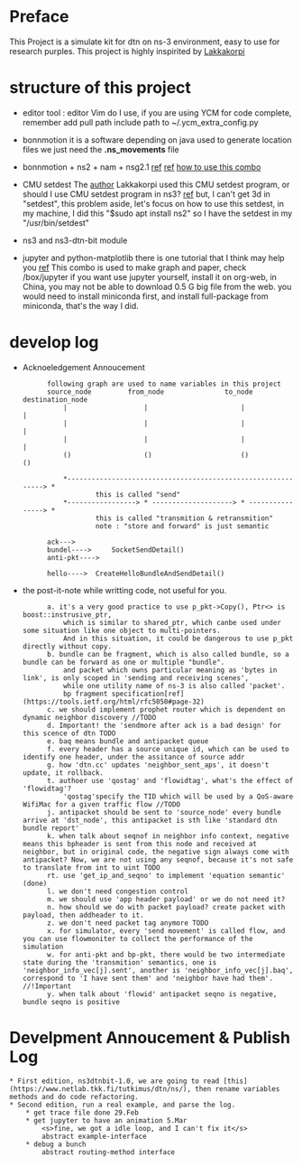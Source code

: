 # Preface
This Project is a simulate kit for dtn on ns-3 environment, easy to use for research purples.
This project is highly inspirited by [Lakkakorpi](https://www.netlab.tkk.fi/tutkimus/dtn/ns/)

# structure of this project

* editor tool :
editor Vim do I use, if you are using YCM for code complete, remember add pull path include path to ~/.ycm_extra_config.py
* bonnmotion 
it is a software depending on java used to generate location files
we just need the **.ns_movements** file

* bonnmotion + ns2 + nam + nsg2.1
[ref](http://www.nsnam.com/2015/03/bonnmotion-mobile-scenario-generator.html) [ref](http://chandra-ns2.blogspot.com/2009/01/how-to-run-bonnmotion-for-ns-2.html)
[how to use this combo](https://www.slideshare.net/manasGaur1/bonn-motion-traffic-generation-and-nam)

* CMU setdest
The [author](https://www.netlab.tkk.fi/tutkimus/dtn/ns/) Lakkakorpi used this CMU setdest program, or should I use CMU setdest program in ns3? [ref](http://www.isi.edu/nsnam/ns/tutorial/nsscript7.html)
but, I can't get 3d in "setdest", this problem aside, let's focus on how to use this setdest, in my machine, I did this "$sudo apt install ns2"
so I have the setdest in my "/usr/bin/setdest"

* ns3 and ns3-dtn-bit module

* jupyter and python-matplotlib
there is one tutorial that I think may help you [ref](https://www.youtube.com/watch?v=HW29067qVWk&t=1568s)
This combo is used to make graph and paper, check /box/jupyter
if you want use jupyter yourself, install it on org-web, in China, you may not be able to download 0.5 G big file from the web.
you would need to install miniconda first, and install full-package from miniconda, that's the way I did.

# develop log

* Acknoeledgement Annoucement 

            following graph are used to name variables in this project
            source_node         from_node               to_node           destination_node
                |                   |                       |                   |
                |                   |                       |                   |
                |                   |                       |                   |
                ()                  ()                      ()                  ()
                
                *-------------------------------------------------------------> *
                        this is called "send"
                *-----------------> * --------------------> * ----------------> *
                        this is called "transmition & retransmition"
                        note : "store and forward" is just semantic

            ack--->
            bundel---->     SocketSendDetail()
            anti-pkt----> 

            hello---->  CreateHelloBundleAndSendDetail()
                
* the post-it-note while writting code, not useful for you.

            a. it's a very good practice to use p_pkt->Copy(), Ptr<> is boost::instrusive_ptr, 
                which is similar to shared_ptr, which canbe used under some situation like one object to multi-pointers. 
                And in this situation, it could be dangerous to use p_pkt directly without copy. 
            b. bundle can be fragment, which is also called bundle, so a bundle can be forward as one or multiple "bundle".
                and packet which owns particular meaning as 'bytes in link', is only scoped in 'sending and receiving scenes',
                while one utility name of ns-3 is also called 'packet'.
                bp fragment specification[ref](https://tools.ietf.org/html/rfc5050#page-32)
            c. we should implement prophet router which is dependent on dynamic neighbor discovery //TODO
            d. Important! the 'sendmore after ack is a bad design' for this scence of dtn TODO
            e. baq means bundle and antipacket queue
            f. every header has a source unique id, which can be used to identify one header, under the assitance of source addr
            g. how 'dtn.cc' updates 'neighbor_sent_aps', it doesn't update, it rollback.
            t. authoer use 'qostag' and 'flowidtag', what's the effect of 'flowidtag'?
                'qostag'specify the TID which will be used by a QoS-aware WifiMac for a given traffic flow //TODO
            j. antipacket should be sent to 'source_node' every bundle arrive at 'dst_node', this antipacket is sth like 'standard dtn bundle report'
            k. when talk about seqnof in neighbor info context, negative means this bpheader is sent from this node and received at neighbor, but in original code, the negative sign always come with antipacket? Now, we are not using any seqnof, because it's not safe to translate from int to uint TODO
            rt. use 'get_ip_and_seqno' to implement 'equation semantic' (done)
            l. we don't need congestion control
            m. we should use 'app header payload' or we do not need it?
            n. how should we do with packet payload? create packet with payload, then addheader to it.
            z. we don't need packet tag anymore TODO
            x. for simulator, every 'send movement' is called flow, and you can use flowmoniter to collect the performance of the simulation
            w. for anti-pkt and bp-pkt, there would be two intermediate state during the 'transmition' semantics, one is 'neighbor_info_vec[j].sent', another is 'neighbor_info_vec[j].baq', correspond to 'I have sent them' and 'neighbor have had them'. //!Important
            y. when talk about 'flowid' antipacket seqno is negative, bundle seqno is positive

# Develpment Annoucement & Publish Log

    * First edition, ns3dtnbit-1.0, we are going to read [this](https://www.netlab.tkk.fi/tutkimus/dtn/ns/), then rename variables methods and do code refactoring.
    * Second edition, run a real example, and parse the log.
        * get trace file done 29.Feb
        * get jupyter to have an animation 5.Mar
            <s>fine, we got a idle loop, and I can't fix it</s>
            abstract example-interface
        * debug a bunch
            abstract routing-method interface
